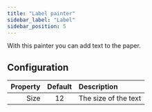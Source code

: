 ```yaml
---
title: "Label painter"
sidebar_label: "Label"
sidebar_position: 5
---
```



With this painter you can add text to the paper.

## Configuration

| Property | Default | Description          |
| -------: | :-----: | :------------------- |
|     Size |   12    | The size of the text |
